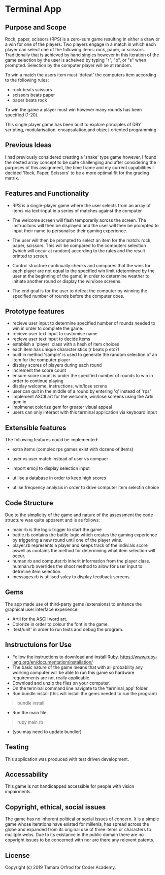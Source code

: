 # Terminal App

## Purpose and Scope

Rock, paper, scissors (RPS) is a zero-sum game resulting in either a draw or a win for one of the players.  Two players engage in a match in which each player can select one of the following items: rock, paper, or scissors.  Traditionally that is achieved by hand singles however in this iteration of the game selection by the user is acheived by typing "r", "p", or "s" when prompted.  Selection by the computer player will be at random.  

To win a match the users item must 'defeat' the computers item according to the following rules:
* rock beats scissors
* scissors beats paper
* paper beats rock

To win the game a player must win however many rounds has been specified (1-20).

This single player game has been built to explore principles of DRY scripting, modularisation, encapsulation,and object-oriented programming.


## Previous Ideas

I had previously considered creating a 'snake' type game however, I found the nested array concept to be quite challenging and after considering the purposes of this assignment, the time frame and my current capabilities I decided 'Rock, Paper, Scissors' to be a more optimal fit for the grading matrix.


## Features and Functionality

* RPS is a single-player game where the user selects from an array of items via text-input in a series of matches against the computer.

* The welcome screen will flash temporarily across the screen.  The instrucitons will then be displayed and the user will then be prompted to input their name to personalise their gaming experience.

* The user will then be prompted to select an item for the match: rock, paper, scissors. This will be compared to the computers selection (which will occur at random) according to the rules and the result printed to screen.

* Control structure continually checks and compares that the wins for each player are not equal to the specified win limit (determined by the user at the beginning of the game) in order to determine weather to initiate another round or display the win/lose screens.

* The end goal is for the user to defeat the computer by winning the specified number of rounds before the computer does. 



## Prototype features

* recieve user input to determine specified number of rounds needed to win in order to complete the game.
* recieve user text input to customise name
* recieve user text input to decide items
* establish a 'player' class with a hash of item choices
* each item has unique characteristics (r beats p etc?) 
* built in method 'sample' is used to generate the random selection of an item for the computer player
* display scores of players during each round
* increment the score count
* ensure score count is under the specified number of rounds to win in order to continue playing
* display welcome, instructions, win/lose screns
* user can quit in the middle of a round by entering 'q' instead of 'rps'
* implement ASCII art for the welcome, win/lose screens using the Artii gem in
* implmenet colorize gem for greater visual appeal
* users can only interact with this terminal application via keyboard input


## Extensible features

The following features could be implemented:
* extra items (complex rps games exist with dozens of items)

* user vs user match instead of user vs compuer

* import emoji to display selection input

* utilise a database in order to keep high scores

* utilse frequency analysis in order to drive computer item selectin choice


## Code Structure

Due to the simplicity of the game and nature of the assessment the code structure was quite apparent and is as follows:
* main.rb is the logic trigger to start the game
* battle.rb contains the battle logic which creates the gaming experience by triggering a new round until one of the player wins.
* player.rb represents a player and keeps track of the indivials score aswell as contains the method for determining what item selection will occur. 
* human.rb and computer.rb inherit information from the player class.  humnan.rb overrides the shoot method to allow for user input to detrmine item selection. 
* messages.rb is utilised soley to display feedback screens.


## Gems

The app made use of third-party gems (extensions) to enhance the graphical user interface experience:

* Artii for the ASCII word art.
* Colorize in order to colour the font in the game.
* 'test/unit' in order to run tests and debug the program.


## Instructuions for Use
* Follow the instructions to download and install Ruby. https://www.ruby-lang.org/en/documentation/installation/
* The basic nature of the game means that with all probability any working computer will be able to run this game so hardware requirements are not really applicable. 
* Download and unzip the files on your computer.
* On the terminal command line navigate to the 'terminal_app' folder.
* Run bundle install (this will install the gems needed to run the program)
> bundle install 
* Run the main file. 
> ruby main.rb
* (you may need to update bundler)

## Testing
This application was produced with test driven development. 

## Accessability
This game is not handicapped accessible for people with vision impairments.


## Copyright, ethical, social issues
The game has no inherent political or social issues of concern.  It is a simple game whose iterations have existed for millenia, has spread across the globe and expanded from its original use of three items or characters to mulitple webs.  Due to its existance in the public domain there are no copyright issues to be concerned with nor are there any relevent patents. 


## License

Copyright (c) 2019 Tamara Orfrod for Coder Academy.






